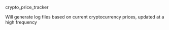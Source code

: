 crypto_price_tracker

Will generate log files based on current cryptocurrency prices, updated at a high frequency
